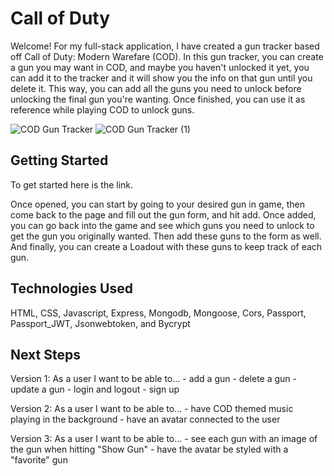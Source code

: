 # Call of Duty 
Welcome! For my full-stack application, I have created a gun tracker based off Call of Duty: Modern Warefare (COD). In this gun tracker, you can create a gun you may want in COD, and maybe you haven't unlocked it yet, you can add it to the tracker and it will show you the info on that gun until you delete it. This way, you can add all the guns you need to unlock before unlocking the final gun you're wanting. Once finished, you can use it as reference while playing COD to unlock guns.

![COD Gun Tracker](https://user-images.githubusercontent.com/113128158/214425712-4fbe6b71-d46b-4d45-8bb7-6042329d72c2.jpg)
![COD Gun Tracker (1)](https://user-images.githubusercontent.com/113128158/214425671-2e431b05-c04f-487b-98d8-3e85fc1b3423.jpg)

## Getting Started 
To get started here is the link.
 
Once opened, you can start by going to your desired gun in game, then come back to the page and fill out the gun form, and hit add. Once added, you can go back into the game and see which guns you need to unlock to get the gun you originally wanted. Then add these guns to the form as well. And finally, you can create a Loadout with these guns to keep track of each gun.

## Technologies Used 
HTML, CSS, Javascript, Express, Mongodb, Mongoose, Cors, Passport, Passport_JWT, Jsonwebtoken, and Bycrypt

## Next Steps
Version 1: As a user I want to be able to... 
    - add a gun 
    - delete a gun 
    - update a gun 
    - login and logout 
    - sign up

Version 2: 
As a user I want to be able to...
    - have COD themed music playing in the background
    - have an avatar connected to the user

Version 3:
As a user I want to be able to...
    - see each gun with an image of the gun when hitting "Show Gun" 
    - have the avatar be styled with a "favorite" gun

